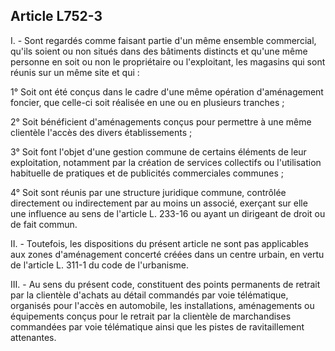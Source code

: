 Article L752-3
----
I. - Sont regardés comme faisant partie d'un même ensemble commercial, qu'ils
soient ou non situés dans des bâtiments distincts et qu'une même personne en
soit ou non le propriétaire ou l'exploitant, les magasins qui sont réunis sur un
même site et qui :

1° Soit ont été conçus dans le cadre d'une même opération d'aménagement foncier,
que celle-ci soit réalisée en une ou en plusieurs tranches ;

2° Soit bénéficient d'aménagements conçus pour permettre à une même clientèle
l'accès des divers établissements ;

3° Soit font l'objet d'une gestion commune de certains éléments de leur
exploitation, notamment par la création de services collectifs ou l'utilisation
habituelle de pratiques et de publicités commerciales communes ;

4° Soit sont réunis par une structure juridique commune, contrôlée directement
ou indirectement par au moins un associé, exerçant sur elle une influence au
sens de l'article L. 233-16 ou ayant un dirigeant de droit ou de fait commun.

II. - Toutefois, les dispositions du présent article ne sont pas applicables aux
zones d'aménagement concerté créées dans un centre urbain, en vertu de l'article
L. 311-1 du code de l'urbanisme.

III. - Au sens du présent code, constituent des points permanents de retrait par
la clientèle d'achats au détail commandés par voie télématique, organisés pour
l'accès en automobile, les installations, aménagements ou équipements conçus
pour le retrait par la clientèle de marchandises commandées par voie télématique
ainsi que les pistes de ravitaillement attenantes.

